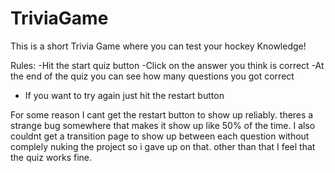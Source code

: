 # TriviaGame

This is a short Trivia Game where you can test your hockey Knowledge!

Rules:
-Hit the start quiz button
-Click on the answer you think is correct
-At the end of the quiz you can see how many questions you got correct
- If you want to try again just hit the restart button


For some reason I cant get the restart button to show up reliably. theres a strange bug somewhere that makes it show up like 50% of the time. I also couldnt
     get a transition page to show up between each question without complely nuking the project so i gave up on that. other than that I feel that the quiz works fine.